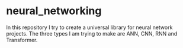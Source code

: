 # neural_networking
In this repository I try to create a universal library for neural network projects. The three types I am trying to make are ANN, CNN, RNN and Transformer.
